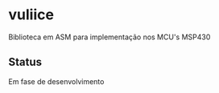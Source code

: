 # vuliice
Biblioteca em ASM para implementação nos MCU's MSP430

## Status
Em fase de desenvolvimento

